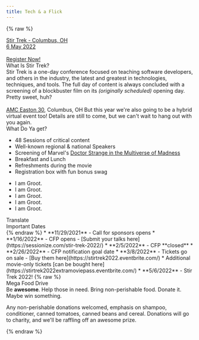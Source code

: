 ```yaml
---
title: Tech & a Flick
---
```



{% raw %}
<div class="row" id="stirTrekHeroContainer">
     <!-- <div id="dateAndCostContainer" class="comic-panel-body comic-panel-subdued">
        <p class="date">Stir Trek - Columbus, OH</p>
        <p class="date">6 May 2022</p>
    </div> -->
    <div id="dateAndCostContainer" class="comic-panel-body comic-panel-subdued">
        <a href="https://stirtrek2022.eventbrite.com/" class="date" target="_blank" rel="noopener noreferrer">
            Stir Trek - Columbus, OH<br>6 May 2022
        </a>
        <br>
        <br>
        <a href="https://stirtrek2022.eventbrite.com/" class="registerNow" target="_blank" rel="noopener noreferrer">
            Register Now!
        </a>
    </div>
    <!--<a href="https://sessionize.com/stir-trek-2022/" target="_blank" rel="noopener noreferrer">
        <div id="dateAndCostContainer" class="comic-panel-body comic-panel-subdued">
            <p class="date">CFP is Open!</p>
            <p class="registerNow">Click here to submit your talks</p>
        </div>
    </a>-->
</div>

<div class="row">
    <div class="col-md-6">
        <div class="comic-panel-header offset comic-panel-gold">
            What Is Stir Trek?
        </div>
        <div class="comic-panel-body with-header">
            Stir Trek is a one-day conference focused on teaching software developers, and others in the industry, the latest and greatest in technologies, techniques, and tools. The full day of content is always concluded with a screening of a blockbuster film on its <i>(originally scheduled)</i> opening day. Pretty sweet, huh?
            <br>
            <br>
            <a href="https://goo.gl/maps/wVdUQNDfXd9Zxd2P8">AMC Easton 30</a>, Columbus, OH
            But this year we're also going to be a hybrid virtual event too! Details are still to come, but we can't wait to hang out with you again.
        </div>
    </div>
    <div class="col-md-6">
        <div class="comic-panel-header offset" id="whatigetheader">What Do Ya get?</div>
        <div class="comic-panel-body with-header" id="whatiget">
            <ul>
                <li>48 Sessions of critical content</li>
                <li>Well-known regional &amp; national Speakers</li>
                <li>Screening of Marvel's <a href="https://www.marvel.com/movies/doctor-strange-in-the-multiverse-of-madness">Doctor Strange in the Multiverse of Madness</a></li>
                <li>Breakfast and Lunch</li>
                <li>Refreshments during the movie</li>
                <li>Registration box with fun bonus swag</li>
            </ul>
            <div class="comic-panel-inset"></div>
        </div>
        <div class="comic-panel-body with-header hidden" id="whatigetGroot">
            <ul>
                <li>I am Groot.</li>
                <li>I am Groot.</li>
                <li>I am Groot.</li>
                <li>I am Groot.</li>
                <li>I am Groot.</li>
            </ul>
            <div class="comic-panel-inset"></div>
        </div>
        <div class="comic-panel-footer offset">
            <a id="translate">Translate</a>
        </div>
        <script>
            document.getElementById('translate').addEventListener('click', () => {
                document.getElementById('whatiget').classList.toggle('hidden');
                document.getElementById('whatigetGroot').classList.toggle('hidden');
            });
        </script>
    </div>
</div>

<div class="row">
    <div class="col-md-6">
        <div class="comic-panel-header offset">
            Important Dates
        </div>
        <div class="comic-panel-body with-header small">
{% endraw %}
* **11/29/2021** - Call for sponsors opens
* **1/16/2022** - CFP opens - [Submit your talks here](https://sessionize.com/stir-trek-2022/)
* **2/5/2022**  - CFP **closed**
* **2/26/2022** - CFP notification goal date
* **3/8/2022** - Tickets go on sale - [Buy them here](https://stirtrek2022.eventbrite.com/)
    * Additional movie-only tickets [can be bought here](https://stirtrek2022extramoviepass.eventbrite.com/)
* **5/6/2022** - Stir Trek 2022!
{% raw %}
<!-- 
* **TBD** - Last day to edit shipping information
* **TBD** - Last day for refunds
* **TBD** - Boxes begin shipping -->
        </div>
    </div>  
<div class="col-md-6">
        <div class="comic-panel-header offset">Mega Food Drive</div>
        <div class="comic-panel-body with-header">
            Be <strong>awesome</strong>. Help those in need. Bring non-perishable food. Donate it. Maybe win something.
            <p class="small">
                Any non-perishable donations welcomed, emphasis on shampoo, conditioner, canned tomatoes, canned beans and cereal. Donations will go to charity, and we'll be raffling off an awesome prize.
            </p>
        </div>
    </div>
</div>
{% endraw %}

[//]: # (Looking for the sponsors footer? It's in /themes/layout/index.ejs)
